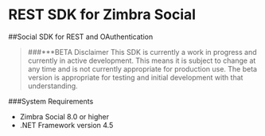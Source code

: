 # REST SDK for Zimbra Social
##Social SDK for REST and OAuthentication
>###***BETA Disclaimer
This SDK is currently a work in progress and currently in active development.  This means it is subject to change at any time and is not currently appropriate for production use.  The beta version is appropriate for testing and initial development with that understanding.

###System Requirements
- Zimbra Social 8.0 or higher
- .NET Framework version 4.5

